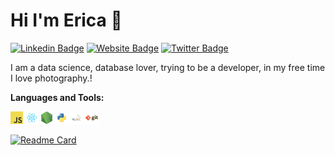 # Hi I'm Erica 👋

<!--
**Erica1912/Erica1912** is a ✨ _special_ ✨ repository because its `README.md` (this file) appears on your GitHub profile.

Here are some ideas to get you started:

- 🔭 I’m currently working on ...
- 🌱 I’m currently learning ...
- 👯 I’m looking to collaborate on ...
- 🤔 I’m looking for help with ...
- 💬 Ask me about ...
- 📫 How to reach me: ...
- 😄 Pronouns: ...
- ⚡ Fun fact: ...


-->


[![Linkedin Badge](https://img.shields.io/badge/-ericaRuiz-blue?style=flat&logo=Linkedin&logoColor=white&link=https://https://www.linkedin.com/in/erica-andrea-ruiz-tabarez-529655186/)](https://www.linkedin.com/in/erica-andrea-ruiz-tabarez-529655186/)
[![Website Badge](https://img.shields.io/badge/-ericaruiz-47CCCC?style=flat&logo=Google-Chrome&logoColor=white&link=https://erica1912.github.io/EricaRuiz/)](https://erica1912.github.io/EricaRuiz/)
[![Twitter Badge](https://img.shields.io/badge/-@ericaandrearuiz-1ca0f1?style=flat&labelColor=1ca0f1&logo=twitter&logoColor=white&link=https://twitter.com/ericaandrearuiz)](https://twitter.com/ericaandrearuiz)


I am a data science, database lover, trying to be a developer, in my free time I love photography.!

**Languages and Tools:**  

<code><img height="20" src="https://raw.githubusercontent.com/github/explore/80688e429a7d4ef2fca1e82350fe8e3517d3494d/topics/javascript/javascript.png"></code>
<code><img height="20" src="https://raw.githubusercontent.com/github/explore/80688e429a7d4ef2fca1e82350fe8e3517d3494d/topics/react/react.png"></code>
<code><img height="20" src="https://raw.githubusercontent.com/github/explore/80688e429a7d4ef2fca1e82350fe8e3517d3494d/topics/nodejs/nodejs.png"></code>
<code><img height="20" src="https://raw.githubusercontent.com/github/explore/80688e429a7d4ef2fca1e82350fe8e3517d3494d/topics/python/python.png"></code>
<code><img height="20" src="https://raw.githubusercontent.com/github/explore/80688e429a7d4ef2fca1e82350fe8e3517d3494d/topics/mysql/mysql.png"></code>
<code><img height="20" src="https://raw.githubusercontent.com/github/explore/80688e429a7d4ef2fca1e82350fe8e3517d3494d/topics/git/git.png"></code>

[![Readme Card](https://github-readme-stats.vercel.app/api/pin/?username=tuUsuarioDeGithub&repo=github-readme-stats)](https://github.com/Erica1912/github-readme-stats)
